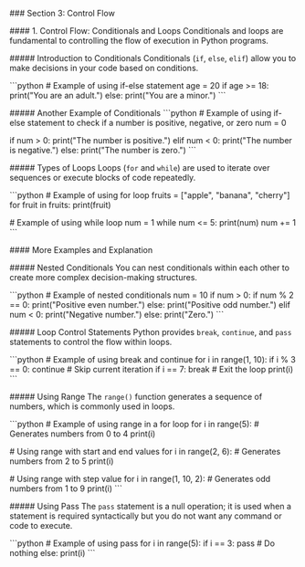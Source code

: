 \### Section 3: Control Flow

\#### 1. Control Flow: Conditionals and Loops
Conditionals and loops are fundamental to controlling the flow of execution in Python programs.

\##### Introduction to Conditionals
Conditionals (`if`, `else`, `elif`) allow you to make decisions in your code based on conditions.

\```python
\# Example of using if-else statement
age = 20
if age >= 18:
    print("You are an adult.")
else:
    print("You are a minor.")
\```

\##### Another Example of Conditionals
\```python
\# Example of using if-else statement to check if a number is positive, negative, or zero
num = 0

if num > 0:
    print("The number is positive.")
elif num < 0:
    print("The number is negative.")
else:
    print("The number is zero.")
\```

\##### Types of Loops
Loops (`for` and `while`) are used to iterate over sequences or execute blocks of code repeatedly.

\```python
\# Example of using for loop
fruits = ["apple", "banana", "cherry"]
for fruit in fruits:
    print(fruit)

\# Example of using while loop
num = 1
while num <= 5:
    print(num)
    num += 1
\```

\#### More Examples and Explanation

\##### Nested Conditionals
You can nest conditionals within each other to create more complex decision-making structures.

\```python
\# Example of nested conditionals
num = 10
if num > 0:
    if num % 2 == 0:
        print("Positive even number.")
    else:
        print("Positive odd number.")
elif num < 0:
    print("Negative number.")
else:
    print("Zero.")
\```

\##### Loop Control Statements
Python provides `break`, `continue`, and `pass` statements to control the flow within loops.

\```python
\# Example of using break and continue
for i in range(1, 10):
    if i % 3 == 0:
        continue  \# Skip current iteration
    if i == 7:
        break  \# Exit the loop
    print(i)
\```

\##### Using Range
The `range()` function generates a sequence of numbers, which is commonly used in loops.

\```python
\# Example of using range in a for loop
for i in range(5):  \# Generates numbers from 0 to 4
    print(i)

\# Using range with start and end values
for i in range(2, 6):  \# Generates numbers from 2 to 5
    print(i)

\# Using range with step value
for i in range(1, 10, 2):  \# Generates odd numbers from 1 to 9
    print(i)
\```

\##### Using Pass
The `pass` statement is a null operation; it is used when a statement is required syntactically but you do not want any command or code to execute.

\```python
\# Example of using pass
for i in range(5):
    if i == 3:
        pass  \# Do nothing
    else:
        print(i)
\```
